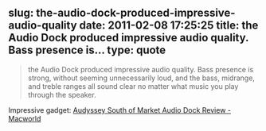 slug: the-audio-dock-produced-impressive-audio-quality
date: 2011-02-08 17:25:25
title: the Audio Dock produced impressive audio quality. Bass presence is...
type: quote
---

> the Audio Dock produced impressive audio quality. Bass presence is strong, without seeming unnecessarily loud, and the bass, midrange, and treble ranges all sound clear no matter what music you play through the speaker.

Impressive gadget: [Audyssey South of Market Audio Dock Review - Macworld](http://www.macworld.com/article/157684/2011/02/audyssey_south_of_market_audio_dock.html)
